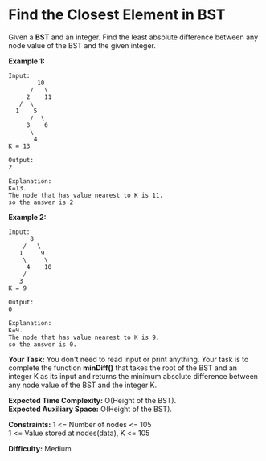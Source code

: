 # Find the Closest Element in BST
Given a **BST** and an integer. Find the least absolute difference between any node value of the BST and the given integer.

**Example 1:**
```
Input:
        10
      /   \
     2    11
   /  \ 
  1    5
      /  \
     3    6
      \
       4
K = 13

Output: 
2

Explanation: 
K=13. 
The node that has value nearest to K is 11. 
so the answer is 2
```

**Example 2:**
```
Input:
      8
    /   \
   1     9
    \     \
     4    10
    /
   3
K = 9

Output: 
0

Explanation: 
K=9. 
The node that has value nearest to K is 9. 
so the answer is 0.
```

**Your Task:**
You don't need to read input or print anything. Your task is to complete the function **minDiff()** that takes the root of the BST and an integer K as its input and returns the minimum absolute difference between any node value of the BST and the integer K.

**Expected Time Complexity:** O(Height of the BST). <br>
**Expected Auxiliary Space:** O(Height of the BST).

**Constraints:**
1 <= Number of nodes <= 105 <br>
1 <= Value stored at nodes(data), K <= 105

**Difficulty:** Medium